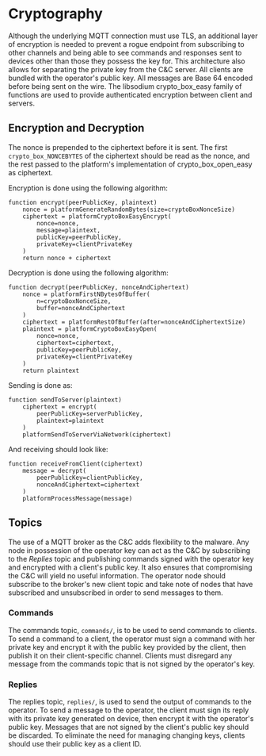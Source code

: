 Cryptography
============
Although the underlying MQTT connection must use TLS, an additional layer of encryption is needed to prevent
a rogue endpoint from subscribing to other channels and being able to see commands and responses 
sent to devices other than those they possess the key for.
This architecture also allows for separating the private key from the C&C server.
All clients are bundled with the operator's public key.
All messages are Base 64 encoded before being sent on the wire.
The libsodium crypto_box_easy family of functions are used to provide authenticated encryption
between client and servers.

Encryption and Decryption
------------------------
The nonce is prepended to the ciphertext before it is sent.
The first ```crypto_box_NONCEBYTES``` of the ciphertext should be read as the nonce, and the rest
passed to the platform's implementation of crypto_box_open_easy as ciphertext.

Encryption is done using the following algorithm:
```
function encrypt(peerPublicKey, plaintext)
    nonce = platformGenerateRandomBytes(size=cryptoBoxNonceSize)
    ciphertext = platformCryptoBoxEasyEncrypt(
        nonce=nonce,
        message=plaintext,
        publicKey=peerPublicKey,
        privateKey=clientPrivateKey
    )
    return nonce + ciphertext
```


Decryption is done using the following algorithm:
```
function decrypt(peerPublicKey, nonceAndCiphertext)
    nonce = platformFirstNBytesOfBuffer(
        n=cryptoBoxNonceSize,
        buffer=nonceAndCiphertext
    )
    ciphertext = platformRestOfBuffer(after=nonceAndCiphertextSize)
    plaintext = platformCryptoBoxEasyOpen(
        nonce=nonce,
        ciphertext=ciphertext,
        publicKey=peerPublicKey,
        privateKey=clientPrivateKey
    )
    return plaintext
```

Sending is done as:
```
function sendToServer(plaintext)
    ciphertext = encrypt(
        peerPublicKey=serverPublicKey,
        plaintext=plaintext
    )
    platformSendToServerViaNetwork(ciphertext)
```

And receiving should look like:
```
function receiveFromClient(ciphertext)
    message = decrypt(
        peerPublicKey=clientPublicKey,
        nonceAndCiphertext=ciphertext
    )
    platformProcessMessage(message)
```


Topics
------
The use of a MQTT broker as the C&C adds flexibility to the malware.
Any node in possession of the operator key can act as the C&C by
subscribing to the *Replies* topic and publishing commands signed with
the operator key and encrypted with a client's public key.
It also ensures that compromising the C&C will yield no useful
information.
The operator node should subscribe to the broker's new client topic and
take note of nodes that have subscribed and unsubscribed in order to
send messages to them.

### Commands
The commands topic, `commands/`, is to be used to send commands to
clients.
To send a command to a client, the operator must sign a command with
her private key and encrypt it with the public key provided by the
client, then publish it on their client-specific channel.
Clients must disregard any message from the commands topic that is not
signed by the operator's key.

### Replies
The replies topic, `replies/`, is used to send the output of commands to
the operator.
To send a message to the operator, the client must sign its reply with
its private key generated on device, then encrypt it with the operator's
public key.
Messages that are not signed by the client's public key should be
discarded.
To eliminate the need for managing changing keys, clients should use
their public key as a client ID.
